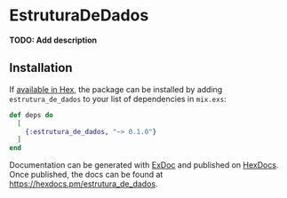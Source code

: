 # EstruturaDeDados

**TODO: Add description**

## Installation

If [available in Hex](https://hex.pm/docs/publish), the package can be installed
by adding `estrutura_de_dados` to your list of dependencies in `mix.exs`:

```elixir
def deps do
  [
    {:estrutura_de_dados, "~> 0.1.0"}
  ]
end
```

Documentation can be generated with [ExDoc](https://github.com/elixir-lang/ex_doc)
and published on [HexDocs](https://hexdocs.pm). Once published, the docs can
be found at <https://hexdocs.pm/estrutura_de_dados>.

